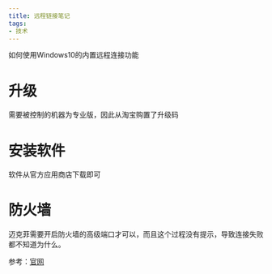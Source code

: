 ```yaml
---
title: 远程链接笔记
tags: 
- 技术
---
```


如何使用Windows10的内置远程连接功能

<!--more-->

# 升级

需要被控制的机器为专业版，因此从淘宝购置了升级码



# 安装软件

软件从官方应用商店下载即可



# 防火墙

迈克菲需要开启防火墙的高级端口才可以，而且这个过程没有提示，导致连接失败都不知道为什么。

参考：[官网](https://service.mcafee.com/?locale=zh-CN&articleId=TS100887&page=shell&shell=article-view)